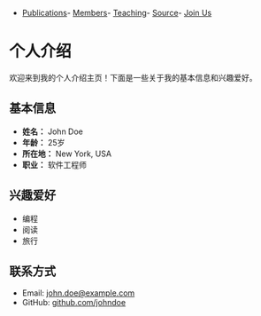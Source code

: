 - [Publications](publications.html)- [Members](members.html)- [Teaching](teaching.html)- [Source](source.html)- [Join Us](joinus.html)
# 个人介绍

欢迎来到我的个人介绍主页！下面是一些关于我的基本信息和兴趣爱好。

## 基本信息

- **姓名：** John Doe
- **年龄：** 25岁
- **所在地：** New York, USA
- **职业：** 软件工程师

## 兴趣爱好

- 编程
- 阅读
- 旅行

## 联系方式

- Email: john.doe@example.com
- GitHub: [github.com/johndoe](https://github.com/johndoe)


